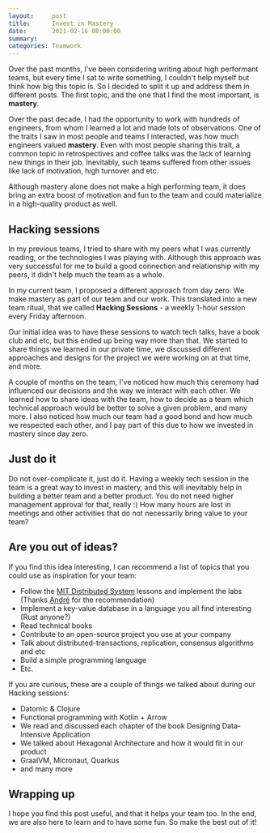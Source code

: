 ```yaml
---
layout:     post
title:      Invest in Mastery
date:       2021-02-16 08:00:00
summary:
categories: Teamwork
---
```


Over the past months, I've been considering writing about high performant teams, but every time I sat to write something, I couldn't help myself but think how big this topic is. So I decided to split it up and address them in different posts. The first topic, and the one that I find the most important, is **mastery**.

Over the past decade, I had the opportunity to work with hundreds of engineers, from whom I learned a lot and made lots of observations. One of the traits I saw in most people and teams I interacted, was how much engineers valued **mastery**. Even with most people sharing this trait, a common topic in retrospectives and coffee talks was the lack of learning new things in their job. Inevitably, such teams suffered from other issues like lack of motivation, high turnover and etc.

Although mastery alone does not make a high performing team, it does bring an extra boost of motivation and fun to the team and could materialize in a high-quality product as well.

## Hacking sessions

In my previous teams, I tried to share with my peers what I was currently reading, or the technologies I was playing with. Although this approach was very successful for me to build a good connection and relationship with my peers, it didn't help much the team as a whole.

In my current team, I proposed a different approach from day zero: We make mastery as part of our team and our work. This translated into a new team ritual, that we called **Hacking Sessions** - a weekly 1-hour session every Friday afternoon.

Our initial idea was to have these sessions to watch tech talks, have a book club and etc, but this ended up being way more than that. We started to share things we learned in our private time, we discussed different approaches and designs for the project we were working on at that time, and more.

A couple of months on the team, I've noticed how much this ceremony had influenced our decisions and the way we interact with each other. We learned how to share ideas with the team, how to decide as a team which technical approach would be better to solve a given problem, and many more. I also noticed how much our team had a good bond and how much we respected each other, and I pay part of this due to how we invested in mastery since day zero.

## Just do it

Do not over-complicate it, just do it. Having a weekly tech session in the team is a great way to invest in mastery, and this will inevitably help in building a better team and a better product. You do not need higher management approval for that, really :) How many hours are lost in meetings and other activities that do not necessarily bring value to your team?

## Are you out of ideas?

If you find this idea interesting, I can recommend a list of topics that you could use as inspiration for your team:

* Follow the [MIT Distributed System](https://www.youtube.com/watch?v=cQP8WApzIQQ&list=PLrw6a1wE39_tb2fErI4-WkMbsvGQk9_UB&ab_channel=MIT6.824%3ADistributedSystems) lessons and implement the labs (Thanks [André](https://www.linkedin.com/in/andrepitombeira/) for the recommendation)
* Implement a key-value database in a language you all find interesting (Rust anyone?)
* Read technical books
* Contribute to an open-source project you use at your company
* Talk about distributed-transactions, replication, consensus algorithms and etc
* Build a simple programming language
* Etc.

If you are curious, these are a couple of things we talked about during our Hacking sessions:

* Datomic & Clojure
* Functional programming with Kotlin + Arrow
* We read and discussed each chapter of the book Designing Data-Intensive Application
* We talked about Hexagonal Architecture and how it would fit in our product
* GraalVM, Micronaut, Quarkus
* and many more

## Wrapping up

I hope you find this post useful, and that it helps your team too. In the end, we are also here to learn and to have some fun. So make the best out of it!
